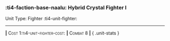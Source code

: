 ### :ti4-faction-base-naalu: **Hybrid Crystal Fighter I**

Unit Type: Fighter :ti4-unit-fighter:

---

__|__ <span style="font-variant:small-caps;">Cost 1:ti4-unit-fighter-cost:</span> __|__ <span style="font-variant:small-caps;">Combat 8</span> __|__
{ .unit-stats }
